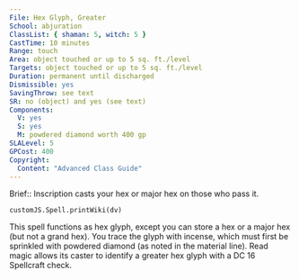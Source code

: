 ```yaml
---
File: Hex Glyph, Greater
School: abjuration
ClassList: { shaman: 5, witch: 5 }
CastTime: 10 minutes
Range: touch
Area: object touched or up to 5 sq. ft./level
Targets: object touched or up to 5 sq. ft./level
Duration: permanent until discharged
Dismissible: yes
SavingThrow: see text
SR: no (object) and yes (see text)
Components:
  V: yes
  S: yes
  M: powdered diamond worth 400 gp
SLALevel: 5
GPCost: 400
Copyright:
  Content: "Advanced Class Guide"
---
```

Brief:: Inscription casts your hex or major hex on those who pass it.

```dataviewjs
customJS.Spell.printWiki(dv)
```

This spell functions as hex glyph, except you can store a hex or a major hex (but not a grand hex). You trace the glyph with incense, which must first be sprinkled with powdered diamond (as noted in the material line).  Read magic allows its caster to identify a greater hex glyph with a DC 16 Spellcraft check.
